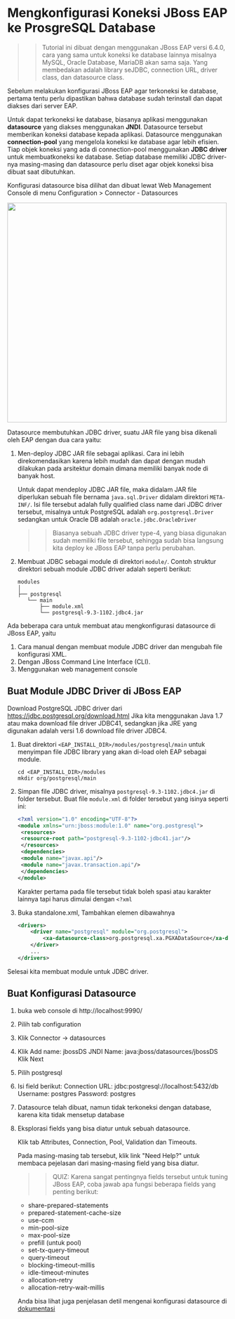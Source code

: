 # Mengkonfigurasi Koneksi JBoss EAP ke ProsgreSQL Database

>> Tutorial ini dibuat dengan menggunakan JBoss EAP versi 6.4.0, cara yang sama untuk koneksi ke database lainnya misalnya
MySQL, Oracle Database, MariaDB akan sama saja. Yang membedakan adalah library seJDBC, connection URL, driver class, dan 
datasource class.

Sebelum melakukan konfigurasi JBoss EAP agar terkoneksi ke database, pertama tentu perlu dipastikan bahwa database sudah
terinstall dan dapat diakses dari server EAP. 

Untuk dapat terkoneksi ke database, biasanya aplikasi menggunakan __datasource__ yang diakses menggunakan __JNDI__.
Datasource tersebut memberikan koneksi database kepada aplikasi. Datasource menggunakan __connection-pool__ yang mengelola
koneksi ke database agar lebih efisien. Tiap objek koneksi yang ada di connection-pool menggunakan __JDBC driver__ untuk 
membuatkoneksi ke database. Setiap database memiliki JDBC driver-nya masing-masing dan datasource perlu diset agar objek 
koneksi bisa dibuat saat dibutuhkan.

Konfigurasi datasource bisa dilihat dan dibuat lewat Web Management Console di menu Configuration > Connector - Datasources

<img src="https://cloud.githubusercontent.com/assets/3068071/7330740/a4b9ab42-eb1e-11e4-9b93-91aadcef55f8.png" height="500" width="500" >


Datasource membutuhkan JDBC driver, suatu JAR file yang bisa dikenali oleh EAP dengan dua cara yaitu:

 1. Men-deploy JDBC JAR file sebagai aplikasi. Cara ini lebih direkomendasikan karena lebih mudah dan dapat dengan mudah dilakukan pada arsitektur domain dimana memiliki banyak node di banyak host.
    
    Untuk dapat mendeploy JDBC JAR file, maka didalam JAR file diperlukan sebuah file bernama `java.sql.Driver` didalam direktori `META-INF/`. Isi file tersebut adalah fully qualified class name dari JDBC driver tersebut, misalnya untuk PostgreSQL adalah `org.postgresql.Driver` sedangkan untuk Oracle DB adalah `oracle.jdbc.OracleDriver`

    >> Biasanya sebuah JDBC driver type-4, yang biasa digunakan sudah memiliki file tersebut, sehingga sudah bisa langsung kita deploy ke JBoss EAP tanpa perlu perubahan.

 2. Membuat JDBC sebagai module di direktori `module/`. Contoh struktur direktori sebuah module JDBC driver adalah seperti berikut:

	```
	modules
	│
	├── postgresql
       └── main
           ├── module.xml
           └── postgresql-9.3-1102.jdbc4.jar
    ```

Ada beberapa cara untuk membuat atau mengkonfigurasi datasource di JBoss EAP, yaitu

1. Cara manual dengan membuat module JDBC driver dan mengubah file konfigurasi XML.
2. Dengan JBoss Command Line Interface (CLI). 
3. Menggunakan web management console

## Buat Module JDBC Driver di JBoss EAP

Download PostgreSQL JDBC driver dari https://jdbc.postgresql.org/download.html
Jika kita menggunakan Java 1.7 atau maka download file driver JDBC41, sedangkan jika JRE yang digunakan adalah versi 1.6
download file driver JDBC4.

1. Buat direktori `<EAP_INSTALL_DIR>/modules/postgresql/main` untuk menyimpan file JDBC library yang akan di-load oleh EAP sebagai module. 

	```
	cd <EAP_INSTALL_DIR>/modules
	mkdir org/postgresql/main
	```

2. Simpan file JDBC driver, misalnya `postgresql-9.3-1102.jdbc4.jar` di folder tersebut.
   Buat file `module.xml` di folder tersebut yang isinya seperti ini:

	```xml
	<?xml version="1.0" encoding="UTF-8"?>  
	<module xmlns="urn:jboss:module:1.0" name="org.postgresql">  
	 <resources>  
	 <resource-root path="postgresql-9.3-1102-jdbc41.jar"/>  
	 </resources>  
	 <dependencies>  
	 <module name="javax.api"/>  
	 <module name="javax.transaction.api"/>  
	 </dependencies>  
	</module>
	```
	
   Karakter pertama pada file tersebut tidak boleh spasi atau karakter lainnya tapi harus dimulai dengan `<?xml`

3.  Buka standalone.xml, Tambahkan elemen dibawahnya

	```xml
	<drivers>
	    <driver name="postgresql" module="org.postgresql">
	        <xa-datasource-class>org.postgresql.xa.PGXADataSource</xa-datasource-class>
	    </driver>
	    ...
	</drivers>
	```
   Selesai kita membuat module untuk JDBC driver.

## Buat Konfigurasi Datasource

1.  buka web console di http://localhost:9990/
2.  Pilih tab configuration
3.  Klik Connector -> datasources
4.  Klik Add
    name: jbossDS
    JNDI Name: java:jboss/datasources/jbossDS
    Klik Next
5.  Pilih postgresql
6.  Isi field berikut:
    Connection URL: jdbc:postgresql://localhost:5432/db
    Username: postgres
    Password: postgres
7.  Datasource telah dibuat, namun tidak terkoneksi dengan database, karena kita tidak mensetup database
8.  Eksplorasi fields yang bisa diatur untuk sebuah datasource.
   
    Klik tab Attributes, Connection, Pool, Validation dan Timeouts.
    
    Pada masing-masing tab tersebut, klik link "Need Help?" untuk membaca pejelasan dari masing-masing field yang bisa diatur.

	>> QUIZ: Karena sangat pentingnya fields	tersebut untuk tuning JBoss EAP, coba jawab apa fungsi beberapa fields yang penting berikut:
	- share-prepared-statements
	- prepared-statement-cache-size
	- use-ccm
	- min-pool-size
	- max-pool-size
	- prefill (untuk pool)
	- set-tx-query-timeout
	- query-timeout
	- blocking-timeout-millis
	- idle-timeout-minutes
	- allocation-retry
	- allocation-retry-wait-millis
	
	Anda bisa lihat juga penjelasan detil mengenai konfigurasi datasource di [dokumentasi](https://access.redhat.com/documentation/en-US/JBoss_Enterprise_Application_Platform/6.4/html/Administration_and_Configuration_Guide/sect-Datasource_Configuration.html)
